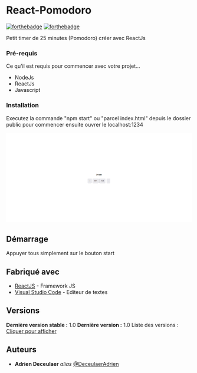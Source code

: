 # React-Pomodoro

[![forthebadge](http://forthebadge.com/images/badges/built-with-love.svg)](http://forthebadge.com) [![forthebadge](http://forthebadge.com/images/badges/powered-by-electricity.svg)](http://forthebadge.com)

Petit timer de 25 minutes (Pomodoro) créer avec ReactJs

### Pré-requis

Ce qu'il est requis pour commencer avec votre projet...

- NodeJs
- ReactJs
- Javascript

### Installation

Executez la commande "npm start" ou "parcel index.html" depuis le dossier public pour commencer ensuite ouvrer le localhost:1234

![](https://raw.githubusercontent.com/DeceulaerAdrien/react-pomodoro/main/assets/pomodoro.PNG)

## Démarrage

Appuyer tous simplement sur le bouton start

## Fabriqué avec

- [ReactJS]() - Framework JS
- [Visual Studio Code](https://code.visualstudio.com/) - Editeur de textes

## Versions

**Dernière version stable :** 1.0
**Dernière version :** 1.0
Liste des versions : [Cliquer pour afficher](https://github.com/DeceulaerAdrien/react-pomodoro/tags)

## Auteurs

- **Adrien Deceulaer** _alias_ [@DeceulaerAdrien](https://github.com/DeceulaerAdrien)
